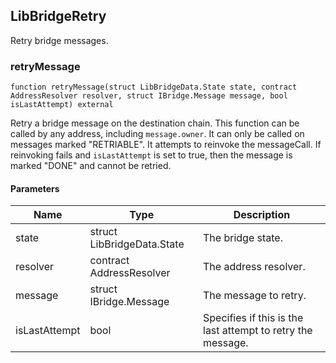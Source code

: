 ## LibBridgeRetry

Retry bridge messages.

### retryMessage

```solidity
function retryMessage(struct LibBridgeData.State state, contract AddressResolver resolver, struct IBridge.Message message, bool isLastAttempt) external
```

Retry a bridge message on the destination chain. This function can be
called by any address, including `message.owner`. It can only be called
on messages marked "RETRIABLE". It attempts to reinvoke the messageCall.
If reinvoking fails and `isLastAttempt` is set to true, then the message
is marked "DONE" and cannot be retried.

#### Parameters

| Name | Type | Description |
| ---- | ---- | ----------- |
| state | struct LibBridgeData.State | The bridge state. |
| resolver | contract AddressResolver | The address resolver. |
| message | struct IBridge.Message | The message to retry. |
| isLastAttempt | bool | Specifies if this is the last attempt to retry the        message. |

